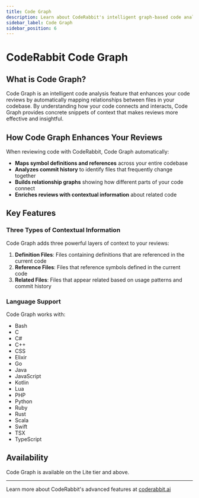 ```yaml
---
title: Code Graph
description: Learn about CodeRabbit's intelligent graph-based code analysis.
sidebar_label: Code Graph
sidebar_position: 6
---
```


# CodeRabbit Code Graph

## What is Code Graph?

Code Graph is an intelligent code analysis feature that enhances your code reviews by automatically mapping relationships between files in your codebase. By
understanding how your code connects and interacts, Code Graph provides concrete snippets of context that makes reviews more effective and insightful.

## How Code Graph Enhances Your Reviews

When reviewing code with CodeRabbit, Code Graph automatically:

- **Maps symbol definitions and references** across your entire codebase
- **Analyzes commit history** to identify files that frequently change together
- **Builds relationship graphs** showing how different parts of your code connect
- **Enriches reviews with contextual information** about related code

## Key Features

### Three Types of Contextual Information

Code Graph adds three powerful layers of context to your reviews:

1. **Definition Files**: Files containing definitions that are referenced in the current code
2. **Reference Files**: Files that reference symbols defined in the current code
3. **Related Files**: Files that appear related based on usage patterns and commit history

### Language Support

Code Graph works with:

- Bash
- C
- C#
- C++
- CSS
- Elixir
- Go
- Java
- JavaScript
- Kotlin
- Lua
- PHP
- Python
- Ruby
- Rust
- Scala
- Swift
- TSX
- TypeScript

## Availability

Code Graph is available on the Lite tier and above.

---

Learn more about CodeRabbit's advanced features at [coderabbit.ai](https://coderabbit.ai)
